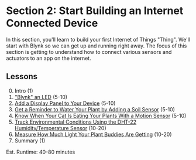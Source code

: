 # Section 2: Start Building an Internet Connected Device
In this section, you'll learn to build your first Internet of Things
"Thing". We'll start with Blynk so we can get up and running right away.
The focus of this section is getting to understand how to connect
various sensors and actuators to an app on the internet.

## Lessons
0. Intro (1)
1. ["Blynk" an LED](01-BlynkLed.md) (5-10)
2. [Add a Display Panel to Your Device](
   02-Display.md) (5-10)
3. [Get a Reminder to Water Your Plant by Adding a Soil Sensor](
   03-Soil.md) (5-10)
4. [Know When Your Cat Is Eating Your Plants With a Motion Sensor](
   04-Motion.md) (5-10)
5. [Track Environmental Conditions Using the DHT-22 Humidity/Temperature Sensor](
   05-DHT22.md) (10-20)
6. [Measure How Much Light Your Plant Buddies Are Getting](
   06-Light.md) (10-20)
7. Summary (1)

Est. Runtime: 40-80 minutes
